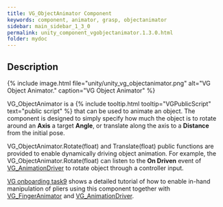 ```yaml
---
title: VG_ObjectAnimator Component
keywords: component, animator, grasp, objectanimator
sidebar: main_sidebar_1_3_0
permalink: unity_component_vgobjectanimator.1.3.0.html
folder: mydoc
---
```


## Description

{% include image.html file="unity/unity_vg_objectanimator.png" alt="VG Object Animator." caption="VG Object Animator" %}

VG_ObjectAnimator is a {% include tooltip.html tooltip="VGPublicScript" text="public script" %} that can be used to animate an object. 
The component is designed to simply specify how much the object is to rotate around an **Axis** a target **Angle**, or translate along the axis to a **Distance** from the initial pose. 

VG_ObjectAnimator.Rotate(float) and Translate(float) public functions are provided to enable dynamically driving object animation. For example, the VG_ObjectAnimator.Rotate(float) can listen to the **On Driven** event of [VG_AnimationDriver](unity_component_vganimationdriver.1.3.0.html) to rotate object through a controller input.

[VG onboarding task9](unity_vgonboarding_task9.1.3.0.html) shows a detailed tutorial of how to enable in-hand manipulation of pliers using this component together with [VG_FingerAnimator](unity_component_vgfingeranimator.1.3.0.html) and [VG_AnimationDriver](unity_component_vganimationdriver.1.3.0.html).